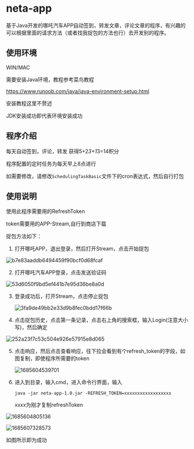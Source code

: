 # neta-app

基于Java开发的哪吒汽车APP自动签到，转发文章，评论文章的程序，有兴趣的可以根据里面的请求方法（或者找我捉包的方法也行）去开发别的程序。

## 使用环境

WIN/MAC

需要安装Java环境，教程参考菜鸟教程

https://www.runoob.com/java/java-environment-setup.html

安装教程这里不赘述

JDK安装成功即代表环境安装成功

## 程序介绍

每天自动签到，评论，转发 获得5+2*3+1*3=14积分

程序配置的定时任务为每天早上8点进行

如需要修改，请修改`SchedulingTaskBasic`文件下的cron表达式，然后自行打包

## 使用说明

使用此程序需要用的RefreshToken

token需要用的APP-Stream,自行到商店下载

捉包方法如下：

1. 打开哪吒APP，退出登录，然后打开Stream，点击开始捉包

![b7e83aaddb6494459f90bcf0d68fcaf](.\image\b7e83aaddb6494459f90bcf0d68fcaf.png)

2. 打开哪吒汽车APP登录，点击发送验证码

![53d6050f9bd5ef441b7e95d36be8a0d](.\image\53d6050f9bd5ef441b7e95d36be8a0d.png)

3. 登录成功后，打开Stream，点击停止捉包

   ![3fa9de49bb2e33d9b8fec0bdd17f66b](.\image\3fa9de49bb2e33d9b8fec0bdd17f66b.png)

4. 点击捉包历史，点击第一条记录，点击右上角的搜索框，输入Login(注意大小写)，然后确定

![252a23f7c53c504e926e57915e8d065](.\image\252a23f7c53c504e926e57915e8d065.png)

5. 点击响应，然后点击查看响应，往下拉会看到有个refresh_token的字段，如图复制，即使程序所需要的token

   ![1685604539701](.\image\1685604539701.jpg)

6. 进入到目录，输入cmd，进入命令行界面，输入

   ```
   java -jar neta-app-1.0.jar -REFRESH_TOKEN=xxxxxxxxxxxxxxxxxx
   ```

   xxxx为刚才复制refreshToken

![1685604805136](.\image\1685604805136.jpg)

![1685607328573](.\image\1685607328573.jpg)

如图所示即为成功

